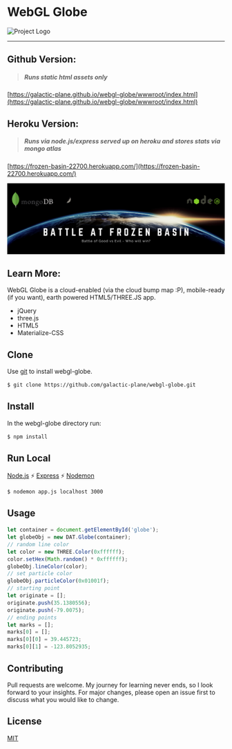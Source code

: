 # WebGL Globe

![Project Logo](infographic.png)

---

## Github Version:
> ##### Runs static html assets only

[https://galactic-plane.github.io/webgl-globe/wwwroot/index.html](https://galactic-plane.github.io/webgl-globe/wwwroot/index.html)

## Heroku Version:
> ##### Runs via node.js/express served up on heroku and stores stats via mongo atlas

[https://frozen-basin-22700.herokuapp.com/](https://frozen-basin-22700.herokuapp.com/)

![Heroku Version](frozenbasin.png)

## Learn More:

WebGL Globe is a cloud-enabled (via the cloud bump map :P), mobile-ready (if you want), earth powered HTML5/THREE.JS app.

  - jQuery
  - three.js
  - HTML5
  - Materialize-CSS

## Clone
Use [git](https://git-scm.com/downloads) to install webgl-globe.

```bash
$ git clone https://github.com/galactic-plane/webgl-globe.git
```
## Install
In the webgl-globe directory run:
```bash
$ npm install
```
## Run Local 
[Node.js](https://nodejs.org/en/download/) :zap: [Express](https://expressjs.com/en/starter/installing.html) :zap: [Nodemon](https://www.npmjs.com/package/nodemon)
```bash
$ nodemon app.js localhost 3000
```
## Usage

```javascript
let container = document.getElementById('globe');
let globeObj = new DAT.Globe(container);
// random line color
let color = new THREE.Color(0xffffff);
color.setHex(Math.random() * 0xffffff);
globeObj.lineColor(color);
// set particle color
globeObj.particleColor(0x01001f);
// starting point
let originate = [];
originate.push(35.1380556);
originate.push(-79.0075);
// ending points
let marks = [];
marks[0] = [];
marks[0][0] = 39.445723;
marks[0][1] = -123.8052935;
```
## Contributing
Pull requests are welcome. My journey for learning never ends, so I look forward to your insights.  For major changes, please open an issue first to discuss what you would like to change.

## License
[MIT](https://choosealicense.com/licenses/mit/)


